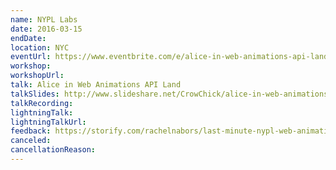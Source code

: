 ```yaml
---
name: NYPL Labs
date: 2016-03-15
endDate:
location: NYC
eventUrl: https://www.eventbrite.com/e/alice-in-web-animations-api-land-with-rachel-nabors-tickets-23061913805
workshop:
workshopUrl:
talk: Alice in Web Animations API Land
talkSlides: http://www.slideshare.net/CrowChick/alice-in-web-animations-api-land
talkRecording:
lightningTalk:
lightningTalkUrl:
feedback: https://storify.com/rachelnabors/last-minute-nypl-web-animations-api-talk
canceled:
cancellationReason:
---
```

